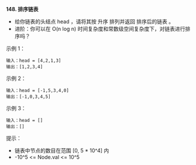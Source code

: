 **148. 排序链表**
- 给你链表的头结点 head ，请将其按 升序 排列并返回 排序后的链表 。
- 进阶：你可以在 O(n log n) 时间复杂度和常数级空间复杂度下，对链表进行排序吗？

示例 1：
```
输入：head = [4,2,1,3]
输出：[1,2,3,4]
```
示例 2：
```
输入：head = [-1,5,3,4,0]
输出：[-1,0,3,4,5]
```
示例 3：
```
输入：head = []
输出：[]
```

提示：
- 链表中节点的数目在范围 [0, 5 * 10^4] 内
- -10^5 <= Node.val <= 10^5